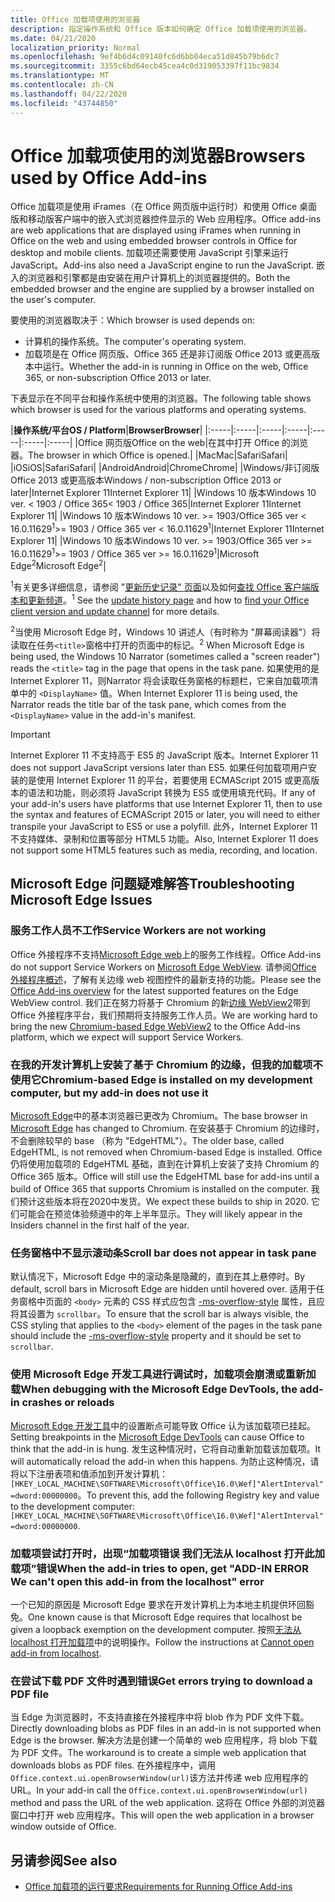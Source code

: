 ```yaml
---
title: Office 加载项使用的浏览器
description: 指定操作系统和 Office 版本如何确定 Office 加载项使用的浏览器。
ms.date: 04/21/2020
localization_priority: Normal
ms.openlocfilehash: 9ef4b6d4c09140fc6d6bb04eca51d845b79b6dc7
ms.sourcegitcommit: 3355c6bd64ecb45cea4c0d319053397f11bc9834
ms.translationtype: MT
ms.contentlocale: zh-CN
ms.lasthandoff: 04/22/2020
ms.locfileid: "43744850"
---
```

# <a name="browsers-used-by-office-add-ins"></a><span data-ttu-id="02ca7-103">Office 加载项使用的浏览器</span><span class="sxs-lookup"><span data-stu-id="02ca7-103">Browsers used by Office Add-ins</span></span>

<span data-ttu-id="02ca7-104">Office 加载项是使用 iFrames（在 Office 网页版中运行时）和使用 Office 桌面版和移动版客户端中的嵌入式浏览器控件显示的 Web 应用程序。</span><span class="sxs-lookup"><span data-stu-id="02ca7-104">Office add-ins are web applications that are displayed using iFrames when running in Office on the web and using embedded browser controls in Office for desktop and mobile clients.</span></span> <span data-ttu-id="02ca7-105">加载项还需要使用 JavaScript 引擎来运行 JavaScript。</span><span class="sxs-lookup"><span data-stu-id="02ca7-105">Add-ins also need a JavaScript engine to run the JavaScript.</span></span> <span data-ttu-id="02ca7-106">嵌入的浏览器和引擎都是由安装在用户计算机上的浏览器提供的。</span><span class="sxs-lookup"><span data-stu-id="02ca7-106">Both the embedded browser and the engine are supplied by a browser installed on the user's computer.</span></span>

<span data-ttu-id="02ca7-107">要使用的浏览器取决于：</span><span class="sxs-lookup"><span data-stu-id="02ca7-107">Which browser is used depends on:</span></span>

- <span data-ttu-id="02ca7-108">计算机的操作系统。</span><span class="sxs-lookup"><span data-stu-id="02ca7-108">The computer's operating system.</span></span>
- <span data-ttu-id="02ca7-109">加载项是在 Office 网页版、Office 365 还是非订阅版 Office 2013 或更高版本中运行。</span><span class="sxs-lookup"><span data-stu-id="02ca7-109">Whether the add-in is running in Office on the web, Office 365, or non-subscription Office 2013 or later.</span></span>

<span data-ttu-id="02ca7-110">下表显示在不同平台和操作系统中使用的浏览器。</span><span class="sxs-lookup"><span data-stu-id="02ca7-110">The following table shows which browser is used for the various platforms and operating systems.</span></span>

|<span data-ttu-id="02ca7-111">**操作系统/平台**</span><span class="sxs-lookup"><span data-stu-id="02ca7-111">**OS / Platform**</span></span>|<span data-ttu-id="02ca7-112">**Browser**</span><span class="sxs-lookup"><span data-stu-id="02ca7-112">**Browser**</span></span>|
|:-----|:-----|:-----|:-----|:-----|:-----|:-----|
|<span data-ttu-id="02ca7-113">Office 网页版</span><span class="sxs-lookup"><span data-stu-id="02ca7-113">Office on the web</span></span>|<span data-ttu-id="02ca7-114">在其中打开 Office 的浏览器。</span><span class="sxs-lookup"><span data-stu-id="02ca7-114">The browser in which Office is opened.</span></span>|
|<span data-ttu-id="02ca7-115">Mac</span><span class="sxs-lookup"><span data-stu-id="02ca7-115">Mac</span></span>|<span data-ttu-id="02ca7-116">Safari</span><span class="sxs-lookup"><span data-stu-id="02ca7-116">Safari</span></span>|
|<span data-ttu-id="02ca7-117">iOS</span><span class="sxs-lookup"><span data-stu-id="02ca7-117">iOS</span></span>|<span data-ttu-id="02ca7-118">Safari</span><span class="sxs-lookup"><span data-stu-id="02ca7-118">Safari</span></span>|
|<span data-ttu-id="02ca7-119">Android</span><span class="sxs-lookup"><span data-stu-id="02ca7-119">Android</span></span>|<span data-ttu-id="02ca7-120">Chrome</span><span class="sxs-lookup"><span data-stu-id="02ca7-120">Chrome</span></span>|
|<span data-ttu-id="02ca7-121">Windows/非订阅版 Office 2013 或更高版本</span><span class="sxs-lookup"><span data-stu-id="02ca7-121">Windows / non-subscription Office 2013 or later</span></span>|<span data-ttu-id="02ca7-122">Internet Explorer 11</span><span class="sxs-lookup"><span data-stu-id="02ca7-122">Internet Explorer 11</span></span>|
|<span data-ttu-id="02ca7-123">Windows 10 版本</span><span class="sxs-lookup"><span data-stu-id="02ca7-123">Windows 10 ver.</span></span> <span data-ttu-id="02ca7-124">< 1903 / Office 365</span><span class="sxs-lookup"><span data-stu-id="02ca7-124">< 1903 / Office 365</span></span>|<span data-ttu-id="02ca7-125">Internet Explorer 11</span><span class="sxs-lookup"><span data-stu-id="02ca7-125">Internet Explorer 11</span></span>|
|<span data-ttu-id="02ca7-126">Windows 10 版本</span><span class="sxs-lookup"><span data-stu-id="02ca7-126">Windows 10 ver.</span></span> <span data-ttu-id="02ca7-127">>= 1903/Office 365 ver < 16.0.11629<sup>1</sup></span><span class="sxs-lookup"><span data-stu-id="02ca7-127">>= 1903 / Office 365 ver < 16.0.11629<sup>1</sup></span></span>|<span data-ttu-id="02ca7-128">Internet Explorer 11</span><span class="sxs-lookup"><span data-stu-id="02ca7-128">Internet Explorer 11</span></span>|
|<span data-ttu-id="02ca7-129">Windows 10 版本</span><span class="sxs-lookup"><span data-stu-id="02ca7-129">Windows 10 ver.</span></span> <span data-ttu-id="02ca7-130">>= 1903/Office 365 ver >= 16.0.11629<sup>1</sup></span><span class="sxs-lookup"><span data-stu-id="02ca7-130">>= 1903 / Office 365 ver >= 16.0.11629<sup>1</sup></span></span>|<span data-ttu-id="02ca7-131">Microsoft Edge<sup>2</sup></span><span class="sxs-lookup"><span data-stu-id="02ca7-131">Microsoft Edge<sup>2</sup></span></span>|

<span data-ttu-id="02ca7-132"><sup>1</sup>有关更多详细信息，请参阅 "[更新历史记录" 页面](/officeupdates/update-history-office365-proplus-by-date)以及如何[查找 Office 客户端版本和更新频道](https://support.office.com/article/What-version-of-Office-am-I-using-932788b8-a3ce-44bf-bb09-e334518b8b19)。</span><span class="sxs-lookup"><span data-stu-id="02ca7-132"><sup>1</sup> See the [update history page](/officeupdates/update-history-office365-proplus-by-date) and how to [find your Office client version and update channel](https://support.office.com/article/What-version-of-Office-am-I-using-932788b8-a3ce-44bf-bb09-e334518b8b19) for more details.</span></span>

<span data-ttu-id="02ca7-133"><sup>2</sup>当使用 Microsoft Edge 时，Windows 10 讲述人（有时称为 "屏幕阅读器"）将读取在任务`<title>`窗格中打开的页面中的标记。</span><span class="sxs-lookup"><span data-stu-id="02ca7-133"><sup>2</sup> When Microsoft Edge is being used, the Windows 10 Narrator (sometimes called a "screen reader") reads the `<title>` tag in the page that opens in the task pane.</span></span> <span data-ttu-id="02ca7-134">如果使用的是 Internet Explorer 11，则Narrator 将会读取任务窗格的标题栏，它来自加载项清单中的 `<DisplayName>` 值。</span><span class="sxs-lookup"><span data-stu-id="02ca7-134">When Internet Explorer 11 is being used, the Narrator reads the title bar of the task pane, which comes from the `<DisplayName>` value in the add-in's manifest.</span></span>

> [!IMPORTANT]
> <span data-ttu-id="02ca7-135">Internet Explorer 11 不支持高于 ES5 的 JavaScript 版本。</span><span class="sxs-lookup"><span data-stu-id="02ca7-135">Internet Explorer 11 does not support JavaScript versions later than ES5.</span></span> <span data-ttu-id="02ca7-136">如果任何加载项用户安装的是使用 Internet Explorer 11 的平台，若要使用 ECMAScript 2015 或更高版本的语法和功能，则必须将 JavaScript 转换为 ES5 或使用填充代码。</span><span class="sxs-lookup"><span data-stu-id="02ca7-136">If any of your add-in's users have platforms that use Internet Explorer 11, then to use the syntax and features of ECMAScript 2015 or later, you will need to either transpile your JavaScript to ES5 or use a polyfill.</span></span> <span data-ttu-id="02ca7-137">此外，Internet Explorer 11 不支持媒体、录制和位置等部分 HTML5 功能。</span><span class="sxs-lookup"><span data-stu-id="02ca7-137">Also, Internet Explorer 11 does not support some HTML5 features such as media, recording, and location.</span></span>

## <a name="troubleshooting-microsoft-edge-issues"></a><span data-ttu-id="02ca7-138">Microsoft Edge 问题疑难解答</span><span class="sxs-lookup"><span data-stu-id="02ca7-138">Troubleshooting Microsoft Edge Issues</span></span>

### <a name="service-workers-are-not-working"></a><span data-ttu-id="02ca7-139">服务工作人员不工作</span><span class="sxs-lookup"><span data-stu-id="02ca7-139">Service Workers are not working</span></span>

<span data-ttu-id="02ca7-140">Office 外接程序不支持[Microsoft Edge web](/microsoft-edge/hosting/webview)上的服务工作线程。</span><span class="sxs-lookup"><span data-stu-id="02ca7-140">Office Add-ins do not support Service Workers on [Microsoft Edge WebView](/microsoft-edge/hosting/webview).</span></span> <span data-ttu-id="02ca7-141">请参阅[Office 外接程序概述](../overview/office-add-ins.md)，了解有关边缘 web 视图控件的最新支持的功能。</span><span class="sxs-lookup"><span data-stu-id="02ca7-141">Please see the [Office Add-ins overview](../overview/office-add-ins.md) for the latest supported features on the Edge WebView control.</span></span> <span data-ttu-id="02ca7-142">我们正在努力将基于 Chromium 的新[边缘 WebView2](/microsoft-edge/hosting/webview2)带到 Office 外接程序平台，我们预期将支持服务工作人员。</span><span class="sxs-lookup"><span data-stu-id="02ca7-142">We are working hard to bring the new [Chromium-based Edge WebView2](/microsoft-edge/hosting/webview2) to the Office Add-ins platform, which we expect will support Service Workers.</span></span>

### <a name="chromium-based-edge-is-installed-on-my-development-computer-but-my-add-in-does-not-use-it"></a><span data-ttu-id="02ca7-143">在我的开发计算机上安装了基于 Chromium 的边缘，但我的加载项不使用它</span><span class="sxs-lookup"><span data-stu-id="02ca7-143">Chromium-based Edge is installed on my development computer, but my add-in does not use it</span></span>

<span data-ttu-id="02ca7-144">[Microsoft Edge](https://support.microsoft.com/help/4501095/download-the-new-microsoft-edge-based-on-chromium)中的基本浏览器已更改为 Chromium。</span><span class="sxs-lookup"><span data-stu-id="02ca7-144">The base browser in [Microsoft Edge](https://support.microsoft.com/help/4501095/download-the-new-microsoft-edge-based-on-chromium) has changed to Chromium.</span></span> <span data-ttu-id="02ca7-145">在安装基于 Chromium 的边缘时，不会删除较早的 base （称为 "EdgeHTML"）。</span><span class="sxs-lookup"><span data-stu-id="02ca7-145">The older base, called EdgeHTML, is not removed when Chromium-based Edge is installed.</span></span> <span data-ttu-id="02ca7-146">Office 仍将使用加载项的 EdgeHTML 基础，直到在计算机上安装了支持 Chromium 的 Office 365 版本。</span><span class="sxs-lookup"><span data-stu-id="02ca7-146">Office will still use the EdgeHTML base for add-ins until a build of Office 365 that supports Chromium is installed on the computer.</span></span> <span data-ttu-id="02ca7-147">我们预计这些版本将在2020中发货。</span><span class="sxs-lookup"><span data-stu-id="02ca7-147">We expect these builds to ship in 2020.</span></span> <span data-ttu-id="02ca7-148">它们可能会在预览体验频道中的年上半年显示。</span><span class="sxs-lookup"><span data-stu-id="02ca7-148">They will likely appear in the Insiders channel in the first half of the year.</span></span>

### <a name="scroll-bar-does-not-appear-in-task-pane"></a><span data-ttu-id="02ca7-149">任务窗格中不显示滚动条</span><span class="sxs-lookup"><span data-stu-id="02ca7-149">Scroll bar does not appear in task pane</span></span>

<span data-ttu-id="02ca7-150">默认情况下，Microsoft Edge 中的滚动条是隐藏的，直到在其上悬停时。</span><span class="sxs-lookup"><span data-stu-id="02ca7-150">By default, scroll bars in Microsoft Edge are hidden until hovered over.</span></span> <span data-ttu-id="02ca7-151">适用于任务窗格中页面的 `<body>` 元素的 CSS 样式应包含 [-ms-overflow-style](https://developer.mozilla.org/docs/Web/CSS/-ms-overflow-style) 属性，且应将其设置为 `scrollbar`。</span><span class="sxs-lookup"><span data-stu-id="02ca7-151">To ensure that the scroll bar is always visible, the CSS styling that applies to the `<body>` element of the pages in the task pane should include the [-ms-overflow-style](https://developer.mozilla.org/docs/Web/CSS/-ms-overflow-style) property and it should be set to `scrollbar`.</span></span> 

### <a name="when-debugging-with-the-microsoft-edge-devtools-the-add-in-crashes-or-reloads"></a><span data-ttu-id="02ca7-152">使用 Microsoft Edge 开发工具进行调试时，加载项会崩溃或重新加载</span><span class="sxs-lookup"><span data-stu-id="02ca7-152">When debugging with the Microsoft Edge DevTools, the add-in crashes or reloads</span></span>

<span data-ttu-id="02ca7-153">[Microsoft Edge 开发工具](https://www.microsoft.com/p/microsoft-edge-devtools-preview/9mzbfrmz0mnj?rtc=1&activetab=pivot%3Aoverviewtab)中的设置断点可能导致 Office 认为该加载项已挂起。</span><span class="sxs-lookup"><span data-stu-id="02ca7-153">Setting breakpoints in the [Microsoft Edge DevTools](https://www.microsoft.com/p/microsoft-edge-devtools-preview/9mzbfrmz0mnj?rtc=1&activetab=pivot%3Aoverviewtab) can cause Office to think that the add-in is hung.</span></span> <span data-ttu-id="02ca7-154">发生这种情况时，它将自动重新加载该加载项。</span><span class="sxs-lookup"><span data-stu-id="02ca7-154">It will automatically reload the add-in when this happens.</span></span> <span data-ttu-id="02ca7-155">为防止这种情况，请将以下注册表项和值添加到开发计算机：`[HKEY_LOCAL_MACHINE\SOFTWARE\Microsoft\Office\16.0\Wef]"AlertInterval"=dword:00000000`。</span><span class="sxs-lookup"><span data-stu-id="02ca7-155">To prevent this, add the following Registry key and value to the development computer: `[HKEY_LOCAL_MACHINE\SOFTWARE\Microsoft\Office\16.0\Wef]"AlertInterval"=dword:00000000`.</span></span>

### <a name="when-the-add-in-tries-to-open-get-add-in-error-we-cant-open-this-add-in-from-the-localhost-error"></a><span data-ttu-id="02ca7-156">加载项尝试打开时，出现“加载项错误 我们无法从 localhost 打开此加载项”错误</span><span class="sxs-lookup"><span data-stu-id="02ca7-156">When the add-in tries to open, get "ADD-IN ERROR We can't open this add-in from the localhost" error</span></span>

<span data-ttu-id="02ca7-157">一个已知的原因是 Microsoft Edge 要求在开发计算机上为本地主机提供环回豁免。</span><span class="sxs-lookup"><span data-stu-id="02ca7-157">One known cause is that Microsoft Edge requires that localhost be given a loopback exemption on the development computer.</span></span> <span data-ttu-id="02ca7-158">按照[无法从 localhost 打开加载项](/office/troubleshoot/error-messages/cannot-open-add-in-from-localhost)中的说明操作。</span><span class="sxs-lookup"><span data-stu-id="02ca7-158">Follow the instructions at [Cannot open add-in from localhost](/office/troubleshoot/error-messages/cannot-open-add-in-from-localhost).</span></span>

### <a name="get-errors-trying-to-download-a-pdf-file"></a><span data-ttu-id="02ca7-159">在尝试下载 PDF 文件时遇到错误</span><span class="sxs-lookup"><span data-stu-id="02ca7-159">Get errors trying to download a PDF file</span></span>

<span data-ttu-id="02ca7-160">当 Edge 为浏览器时，不支持直接在外接程序中将 blob 作为 PDF 文件下载。</span><span class="sxs-lookup"><span data-stu-id="02ca7-160">Directly downloading blobs as PDF files in an add-in is not supported when Edge is the browser.</span></span> <span data-ttu-id="02ca7-161">解决方法是创建一个简单的 web 应用程序，将 blob 下载为 PDF 文件。</span><span class="sxs-lookup"><span data-stu-id="02ca7-161">The workaround is to create a simple web application that downloads blobs as PDF files.</span></span> <span data-ttu-id="02ca7-162">在外接程序中，调用`Office.context.ui.openBrowserWindow(url)`该方法并传递 web 应用程序的 URL。</span><span class="sxs-lookup"><span data-stu-id="02ca7-162">In your add-in call the `Office.context.ui.openBrowserWindow(url)` method and pass the URL of the web application.</span></span> <span data-ttu-id="02ca7-163">这将在 Office 外部的浏览器窗口中打开 web 应用程序。</span><span class="sxs-lookup"><span data-stu-id="02ca7-163">This will open the web application in a browser window outside of Office.</span></span>

## <a name="see-also"></a><span data-ttu-id="02ca7-164">另请参阅</span><span class="sxs-lookup"><span data-stu-id="02ca7-164">See also</span></span>

- [<span data-ttu-id="02ca7-165">Office 加载项的运行要求</span><span class="sxs-lookup"><span data-stu-id="02ca7-165">Requirements for Running Office Add-ins</span></span>](requirements-for-running-office-add-ins.md)
